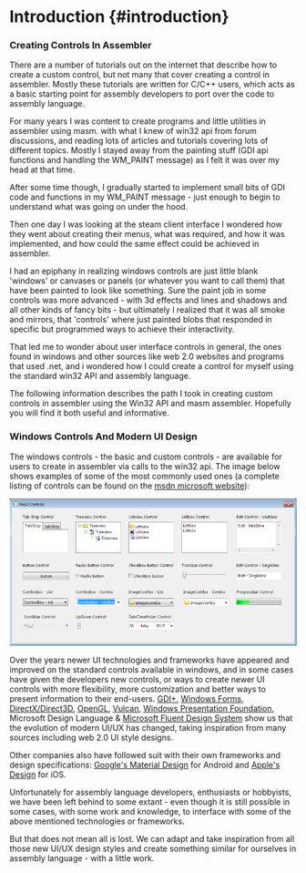 # Introduction {#introduction}

### Creating Controls In Assembler

There are a number of tutorials out on the internet that describe how to create a custom control, but not many that cover creating a control in assembler. Mostly these tutorials are written for C/C++ users, which acts as a basic starting point for assembly developers to port over the code to assembly language.

For many years I was content to create programs and little utilities in assembler using masm. with what I knew of win32 api from forum discussions, and reading lots of articles and tutorials covering lots of different topics. Mostly I stayed away from the painting stuff \(GDI api functions and handling the WM\_PAINT message\) as I felt it was over my head at that time.

After some time though, I gradually started to implement small bits of GDI code and functions in my WM\_PAINT message - just enough to begin to understand what was going on under the hood.

Then one day I was looking at the steam client interface I wondered how they went about creating their menus, what was required, and how it was implemented, and how could the same effect could be achieved in assembler.

I had an epiphany in realizing windows controls are just little blank 'windows' or canvases or panels \(or whatever you want to call them\) that have been painted to look like something. Sure the paint job in some controls was more advanced - with 3d effects and lines and shadows and all other kinds of fancy bits - but ultimately I realized that it was all smoke and mirrors, that 'controls' where just painted blobs that responded in specific but programmed ways to achieve their interactivity.

That led me to wonder about user interface controls in general, the ones found in windows and other sources like web 2.0 websites and programs that used .net, and i wondered how I could create a control for myself using the standard win32 API and assembly language.

The following information describes the path I took in creating custom controls in assembler using the Win32 API and masm assembler. Hopefully you will find it both useful and informative.

### Windows Controls And Modern UI Design

The windows controls - the basic and custom controls - are available for users to create in assembler via calls to the win32 api. The image below shows examples of some of the most commonly used ones \(a complete listing of controls can be found on the [msdn microsoft website](https://msdn.microsoft.com/en-us/library/windows/desktop/bb773169%28v=vs.85%29.aspx)\):

![](/assets/win32controls.png)

Over the years newer UI technologies and frameworks have appeared and improved on the standard controls available in windows, and in some cases have given the developers new controls, or ways to create newer UI controls with more flexibility, more customization and better ways to present information to their end-users. [GDI+](https://msdn.microsoft.com/en-us/library/ms533798%28v=vs.85%29.aspx), [Windows Forms](https://msdn.microsoft.com/en-us/library/dd30h2yb%28v=vs.110%29.aspx), [DirectX/Direct3D](https://msdn.microsoft.com/en-us/library/windows/desktop/bb153256%28v=vs.85%29.aspx), [OpenGL](https://www.opengl.org/), [Vulcan](https://www.khronos.org/vulkan/), [Windows Presentation Foundation](https://msdn.microsoft.com/en-us/library/aa663364.aspx), Microsoft Design Language & [Microsoft Fluent Design System](https://developer.microsoft.com/en-us/windows/apps/design) show us that the evolution of modern UI/UX has changed, taking inspiration from many sources including web 2.0 UI style designs.

Other companies also have followed suit with their own frameworks and design specifications: [Google's Material Design](https://material.io/guidelines/) for Android and [Apple's Design](https://developer.apple.com/design/) for iOS.

Unfortunately for assembly language developers, enthusiasts or hobbyists, we have been left behind to some extant - even though it is still possible in some cases, with some work and knowledge, to interface with some of the above mentioned technologies or frameworks.

But that does not mean all is lost. We can adapt and take inspiration from all those new UI/UX design styles and create something similar for ourselves in assembly language - with a little work.

